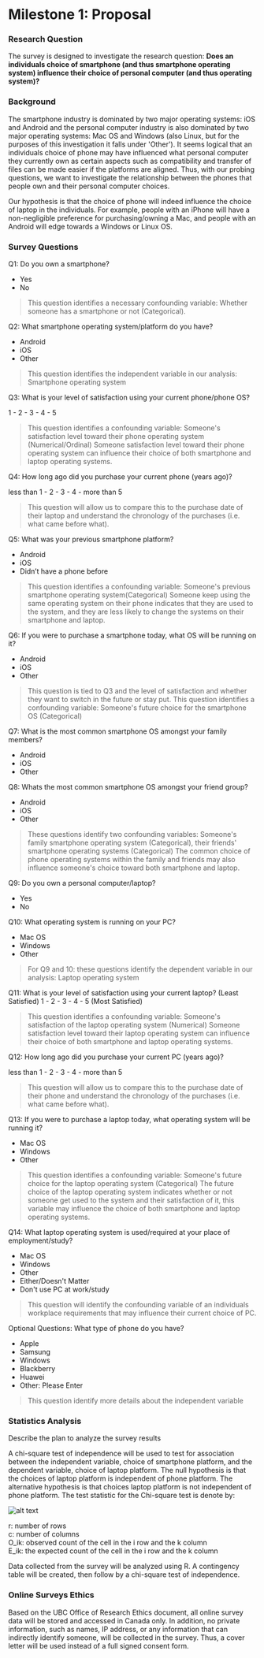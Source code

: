 # Milestone 1: Proposal

### Research Question
The survey is designed to investigate the research question: **Does an individuals choice of smartphone (and thus smartphone operating system) influence their choice of personal computer (and thus operating system)?**

### Background

The smartphone industry is dominated by two major operating systems: iOS and Android and the personal computer industry is also dominated by two major operating systems: Mac OS and Windows (also Linux, but for the purposes of this investigation it falls under 'Other'). It seems logical that an individuals choice of phone may have influenced what personal computer they currently own as certain aspects such as compatibility and transfer of files can be made easier if the platforms are aligned. Thus, with our probing questions, we want to investigate the relationship between the phones that people own and their personal computer choices.

Our hypothesis is that the choice of phone will indeed influence the choice of laptop in the individuals. For example, people with an iPhone will have a non-negligible preference for purchasing/owning a Mac, and people with an Android will edge towards a Windows or Linux OS.

### Survey Questions
Q1: Do you own a smartphone?

- Yes
- No

> This question identifies a necessary confounding variable: Whether someone has a smartphone or not (Categorical).

Q2: What smartphone operating system/platform do you have?

- Android
- iOS
- Other

> This question identifies the independent variable in our analysis: Smartphone operating system

Q3: What is your level of satisfaction using your current phone/phone OS?

1 - 2 - 3 - 4 - 5

> This question identifies a confounding variable: Someone's satisfaction level toward their phone operating system (Numerical/Ordinal)
> Someone satisfaction level toward their phone operating system can influence their choice of both smartphone and laptop operating systems.

Q4: How long ago did you purchase your current phone (years ago)?

less than 1 - 2 - 3 - 4 - more than 5

> This question will allow us to compare this to the purchase date of their laptop and understand the chronology of the purchases (i.e. what came before what).

Q5: What was your previous smartphone platform?

- Android
- iOS
- Didn’t have a phone before

> This question identifies a confounding variable: Someone's previous smartphone operating system(Categorical)
> Someone keep using the same operating system on their phone indicates that they are used to the system, and they are less likely to change the systems on their smartphone and laptop.

Q6: If you were to purchase a smartphone today, what OS will be running on it?

- Android
- iOS
- Other

> This question is tied to Q3 and the level of satisfaction and whether they want to switch in the future or stay put. This question identifies a confounding variable: Someone's future choice for the smartphone OS (Categorical)

Q7: What is the most common smartphone OS amongst your family members?
- Android
- iOS
- Other

Q8: Whats the most common smartphone OS amongst your friend group?
- Android
- iOS
- Other

> These questions identify two confounding variables: Someone's family smartphone operating system (Categorical), their friends' smartphone operating systems (Categorical)
> The common choice of phone operating systems within the family and friends may also influence someone's choice toward both smartphone and laptop.

Q9: Do you own a personal computer/laptop?

- Yes
- No

Q10: What operating system is running on your PC?
- Mac OS
- Windows
- Other

> For Q9 and 10: these questions identify the dependent variable in our analysis: Laptop operating system

Q11: What is your level of satisfaction using your current laptop?
(Least Satisfied) 1 - 2 - 3 - 4 - 5 (Most Satisfied)

> This question identifies a confounding variable: Someone's satisfaction of the laptop operating system (Numerical)
> Someone satisfaction level toward their laptop operating system can influence their choice of both smartphone and laptop operating systems.

Q12: How long ago did you purchase your current PC (years ago)?

less than 1 - 2 - 3 - 4 - more than 5

> This question will allow us to compare this to the purchase date of their phone and understand the chronology of the purchases (i.e. what came before what).

Q13: If you were to purchase a laptop today, what operating system will be running it?
- Mac OS
- Windows
- Other

> This question identifies a confounding variable: Someone's future choice for the laptop operating system (Categorical)
> The future choice of the laptop operating system indicates whether or not someone get used to the system and their satisfaction of it, this variable may influence the choice of both smartphone and laptop operating systems.

Q14: What laptop operating system is used/required at your place of employment/study?

- Mac OS
- Windows
- Other
- Either/Doesn't Matter
- Don't use PC at work/study

> This question will identify the confounding variable of an individuals workplace requirements that may influence their current choice of PC.

Optional Questions:
What type of phone do you have?
- Apple
- Samsung
- Windows
- Blackberry
- Huawei
- Other: Please Enter

> This question identify more details about the independent variable

### Statistics Analysis
Describe the plan to analyze the survey results

A chi-square test of independence will be used to test for association between the independent variable, choice of smartphone platform, and the dependent variable, choice of laptop platform. The null hypothesis is that the choices of laptop platform is independent of phone platform. The alternative hypothesis is that choices laptop platform is not independent of phone platform. The test statistic for the Chi-square test is denote by:

![alt text](chisq.PNG)

r: number of rows <br/>
c: number of columns <br/>
O_ik: observed count of the cell in the i row and the k column <br/>
E_ik: the expected count of the cell in the i row and the k column <br/>

Data collected from the survey will be analyzed using R. A contingency table will be created, then follow by a chi-square test of independence.

### Online Surveys Ethics

Based on the UBC Office of Research Ethics document, all online survey data will be stored and accessed in Canada only. In addition, no private information, such as names, IP address, or any information that can indirectly identify someone, will be collected in the survey. Thus, a cover letter will be used instead of a full signed consent form.

